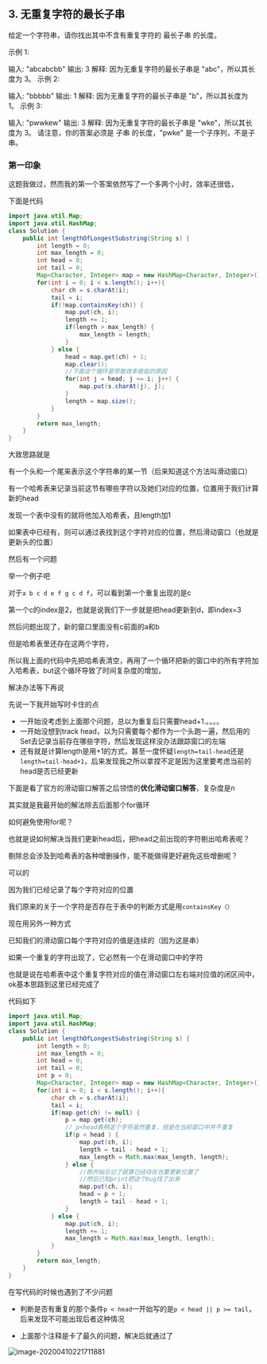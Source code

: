 ## 3. 无重复字符的最长子串



给定一个字符串，请你找出其中不含有重复字符的 最长子串 的长度。

示例 1:

输入: "abcabcbb"
输出: 3 
解释: 因为无重复字符的最长子串是 "abc"，所以其长度为 3。
示例 2:

输入: "bbbbb"
输出: 1
解释: 因为无重复字符的最长子串是 "b"，所以其长度为 1。
示例 3:

输入: "pwwkew"
输出: 3
解释: 因为无重复字符的最长子串是 "wke"，所以其长度为 3。
     请注意，你的答案必须是 子串 的长度，"pwke" 是一个子序列，不是子串。

### 第一印象

这题我做过，然而我的第一个答案依然写了一个多两个小时，效率还很低，

下面是代码

```java
import java.util.Map;
import java.util.HashMap;
class Solution {
    public int lengthOfLongestSubstring(String s) {
        int length = 0;
        int max_length = 0;
        int head = 0;
        int tail = 0;
        Map<Character, Integer> map = new HashMap<Character, Integer>();
        for(int i = 0; i < s.length(); i++){
            char ch = s.charAt(i);
            tail = i;
            if(!map.containsKey(ch)) {
                map.put(ch, i);
                length += 1;
                if(length > max_length) {
                    max_length = length;
                }
            } else {
                head = map.get(ch) + 1;
                map.clear();
                //下面这个循环是导致效率极低的原因
                for(int j = head; j <= i; j++) {
                    map.put(s.charAt(j), j);
                }
                length = map.size();
            }
        }
        return max_length;
    }
}
```

大致思路就是

有一个头和一个尾来表示这个字符串的某一节（后来知道这个方法叫滑动窗口）

有一个哈希表来记录当前这节有哪些字符以及她们对应的位置，位置用于我们计算新的head

发现一个表中没有的就将他加入哈希表，且length加1

如果表中已经有，则可以通过表找到这个字符对应的位置，然后滑动窗口（也就是更新头的位置）

然后有一个问题

举一个例子吧

对于`a b c d e f g c d f`，可以看到第一个重复出现的是c

第一个c的index是2，也就是说我们下一步就是把head更新到d，即index=3

然后问题出现了，新的窗口里面没有c前面的a和b

但是哈希表里还存在这两个字符，

所以我上面的代码中先把哈希表清空，再用了一个循环把新的窗口中的所有字符加入哈希表，but这个循环导致了时间复杂度的增加，

解决办法等下再说

先说一下我开始写时卡住的点

- 一开始没考虑到上面那个问题，总以为重复后只需要head+1.。。。。
- 一开始没想到track head，以为只需要每个都作为一个头跑一遍，然后用的Set去记录当前存在哪些字符，然后发现这样没办法跟踪窗口的左端
- 还有就是计算length是用+1的方式，甚至一度怀疑`length=tail-head`还是`length=tail-head+1`，后来发现我之所以拿捏不定是因为这里要考虑当前的head是否已经更新



下面是看了官方的滑动窗口解答之后领悟的**优化滑动窗口解答**，复杂度是n

其实就是我最开始的解法除去后面那个for循环

如何避免使用for呢？

也就是说如何解决当我们更新head后，把head之前出现的字符剔出哈希表呢？

剔除总会涉及到哈希表的各种增删操作，能不能做得更好避免这些增删呢？

可以的

因为我们已经记录了每个字符对应的位置

我们原来的关于一个字符是否存在于表中的判断方式是用`containsKey（）`

现在用另外一种方式

已知我们的滑动窗口每个字符对应的值是连续的（因为这是串）

如果一个重复的字符出现了，它必然有一个在滑动窗口中的字符

也就是说在哈希表中这个重复字符对应的值在滑动窗口左右端对应值的闭区间中，ok基本思路到这里已经完成了

代码如下



```java
import java.util.Map;
import java.util.HashMap;
class Solution {
    public int lengthOfLongestSubstring(String s) {
        int length = 0;
        int max_length = 0;
        int head = 0;
        int tail = 0;
        int p = 0;
        Map<Character, Integer> map = new HashMap<Character, Integer>();
        for(int i = 0; i < s.length(); i++){
            char ch = s.charAt(i);
            tail = i;
            if(map.get(ch) != null) {
                p = map.get(ch);
                // p<head表明这个字符虽然重复，但是在当前窗口中并不重复
                if(p < head ) {
                    map.put(ch, i);
                    length = tail - head + 1;
                    max_length = Math.max(max_length, length);
                } else {
                    //刚开始忘记了就算已经存在也要更新位置了
                    //然后已知print把这个bug找了出来
                    map.put(ch, i);
                    head = p + 1;
                    length = tail - head + 1;
                }
            } else {
                map.put(ch, i);
                length += 1;
                max_length = Math.max(max_length, length);
            }
        }
        return max_length;
    }
}
```

在写代码的时候也遇到了不少问题

- 判断是否有重复的那个条件`p < head`一开始写的是`p < head || p >= tail`，后来发现不可能出现后者这种情况  

- 上面那个注释是卡了最久的问题，解决后就通过了

![image-20200410221711881](C:\Users\chen\AppData\Roaming\Typora\typora-user-images\image-20200410221711881.png)

